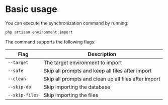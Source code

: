 # Basic usage

You can execute the synchronization command by running:

```bash
php artisan environment:import
```

The command supports the following flags:

| Flag           | Description                                          |
|----------------|------------------------------------------------------|
| `--target`     | The target environment to import                     |
| `--safe`       | Skip all prompts and keep all files after import     |
| `--clean`      | Skip all prompts and clean up all files after import |
| `--skip-db`    | Skip importing the database                          |
| `--skip-files` | Skip importing the files                             |
